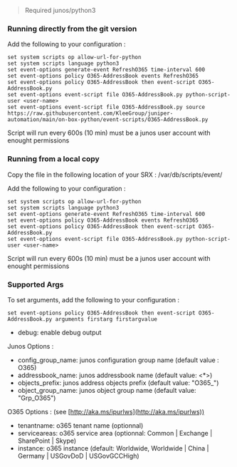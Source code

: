 > Required junos/python3

### Running directly from the git version

Add the following to your configuration :
```
set system scripts op allow-url-for-python
set system scripts language python3
set event-options generate-event RefreshO365 time-interval 600
set event-options policy O365-AddressBook events RefreshO365
set event-options policy O365-AddressBook then event-script O365-AddressBook.py
set event-options event-script file O365-AddressBook.py python-script-user <user-name>
set event-options event-script file O365-AddressBook.py source https://raw.githubusercontent.com/KleeGroup/juniper-automation/main/on-box-python/event-scripts/O365-AddressBook.py
```
Script will run every 600s (10 min)
<user-name> must be a junos user account with enought permissions

### Running from a local copy

Copy the file in the following location of your SRX : /var/db/scripts/event/

Add the following to your configuration :
```
set system scripts op allow-url-for-python
set system scripts language python3
set event-options generate-event RefreshO365 time-interval 600
set event-options policy O365-AddressBook events RefreshO365
set event-options policy O365-AddressBook then event-script O365-AddressBook.py
set event-options event-script file O365-AddressBook.py python-script-user <user-name>
```
Script will run every 600s (10 min)
<user-name> must be a junos user account with enought permissions

### Supported Args

To set arguments, add the following to your configuration :
```
set event-options policy O365-AddressBook then event-script O365-AddressBook.py arguments firstarg firstargvalue
```

- debug: enable debug output

Junos Options :
- config_group_name: junos configuration group name (default value : O365)
- addressbook_name: junos addressbook name (default value: <*>)
- objects_prefix: junos address objects prefix (default value: "O365_")
- object_group_name: junos object group name (default value: "Grp_O365")

O365 Options : (see [http://aka.ms/ipurlws](http://aka.ms/ipurlws))
- tenantname: o365 tenant name (optionnal)
- serviceareas: o365 service area (optionnal: Common | Exchange | SharePoint | Skype)
- instance: o365 instance (default: Worldwide, Worldwide | China | Germany | USGovDoD | USGovGCCHigh)
